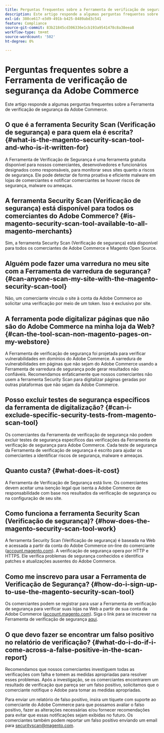 ```yaml
---
title: Perguntas frequentes sobre a Ferramenta de verificação de segurança da Adobe Commerce
description: Este artigo responde a algumas perguntas frequentes sobre a Ferramenta de verificação de segurança da Adobe Commerce.
exl-id: 380ce617-e3d9-491b-b425-8489abd3c541
feature: Compliance
source-git-commit: 83b21845cd306336e1cb193a9541478c8a38eea8
workflow-type: tm+mt
source-wordcount: '502'
ht-degree: 0%

---
```


# Perguntas frequentes sobre a Ferramenta de verificação de segurança da Adobe Commerce

Este artigo responde a algumas perguntas frequentes sobre a Ferramenta de verificação de segurança da Adobe Commerce.

## O que é a ferramenta Security Scan (Verificação de segurança) e para quem ela é escrita? {#what-is-the-magento-security-scan-tool-and-who-is-it-written-for}

A Ferramenta de Verificação de Segurança é uma ferramenta gratuita disponível para nossos comerciantes, desenvolvedores e funcionários designados como responsáveis, para monitorar seus sites quanto a riscos de segurança. Ele pode detectar de forma proativa e eficiente malware em lojas de comerciantes e notificar comerciantes se houver riscos de segurança, malware ou ameaças.

## A ferramenta Security Scan (Verificação de segurança) está disponível para todos os comerciantes do Adobe Commerce? {#is-magento-security-scan-tool-available-to-all-magento-merchants}

Sim, a ferramenta Security Scan (Verificação de segurança) está disponível para todos os comerciantes de Adobe Commerce e Magento Open Source.

## Alguém pode fazer uma varredura no meu site com a Ferramenta de varredura de segurança? {#can-anyone-scan-my-site-with-the-magento-security-scan-tool}

Não, um comerciante vincula o site à conta da Adobe Commerce ao solicitar uma verificação por meio de um token. Isso é exclusivo por site.

## A ferramenta pode digitalizar páginas que não são do Adobe Commerce na minha loja da Web? {#can-the-tool-scan-non-magento-pages-on-my-webstore}

A Ferramenta de verificação de segurança foi projetada para verificar vulnerabilidades em domínios do Adobe Commerce. A varredura de vulnerabilidades em páginas que não sejam do Adobe Commerce usando a Ferramenta de varredura de segurança pode gerar resultados não confiáveis. Recomendamos enfaticamente que nossos comerciantes não usem a ferramenta Security Scan para digitalizar páginas geradas por outras plataformas que não sejam da Adobe Commerce.

## Posso excluir testes de segurança específicos da ferramenta de digitalização? {#can-i-exclude-specific-security-tests-from-magento-scan-tool}

Os comerciantes da Ferramenta de verificação de segurança não podem excluir testes de segurança específicos das verificações da Ferramenta de verificação de segurança para Adobe Commerce. Cada teste de segurança da Ferramenta de verificação de segurança é escrito para ajudar os comerciantes a identificar riscos de segurança, malware e ameaças.

## Quanto custa? {#what-does-it-cost}

A Ferramenta de Verificação de Segurança está livre. Os comerciantes devem aceitar uma isenção legal que isenta a Adobe Commerce de responsabilidade com base nos resultados da verificação de segurança ou na configuração de seu site.

## Como funciona a ferramenta Security Scan (Verificação de segurança)? {#how-does-the-magento-security-scan-tool-work}

A ferramenta Security Scan (Verificação de segurança) é baseada na Web e acessada a partir da conta do Adobe Commerce on-line do comerciante ([account.magento.com](https://account.magento.com/)). A verificação de segurança opera por HTTP e HTTPS. Ele verifica problemas de segurança conhecidos e identifica patches e atualizações ausentes do Adobe Commerce.

## Como me inscrevo para usar a Ferramenta de Verificação de Segurança? {#how-do-i-sign-up-to-use-the-magento-security-scan-tool}

Os comerciantes podem se registrar para usar a Ferramenta de verificação de segurança para verificar suas lojas na Web a partir de sua conta da Adobe Commerce ([account.magento.com](https://account.magento.com)). Siga o link para se inscrever na Ferramenta de verificação de segurança [aqui](https://account.magento.com/scanner/dashboard/?_ga=2.83981338.267715797.1615821601-2099431409.1611073686).

## O que devo fazer se encontrar um falso positivo no relatório de verificação? {#what-do-i-do-if-i-come-across-a-false-positive-in-the-scan-report}

Recomendamos que nossos comerciantes investiguem todas as verificações com falha e tomem as medidas apropriadas para resolver esses problemas. Após a investigação, se os comerciantes encontrarem um resultado de verificação que pareça ser um falso positivo, solicitamos que o comerciante notifique o Adobe para tomar as medidas apropriadas.

Para enviar um relatório de falso positivo, insira um tíquete com suporte ao comerciante do Adobe Commerce para que possamos avaliar o falso positivo, fazer as alterações necessárias e/ou fornecer recomendações para evitar que essas notificações sejam exibidas no futuro. Os comerciantes também podem reportar um falso positivo enviando um email para [securityscan@magento.com](mailto:securityscan@magento.com).
